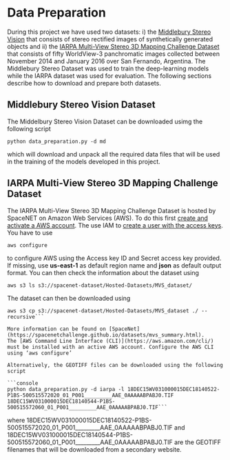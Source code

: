 # Data Preparation

During this project we have used two datasets: i) the [Middlebury Stereo Vision](https://vision.middlebury.edu/stereo/)  that consists of stereo rectified images of synthetically generated objects 
and ii) the [IARPA Multi-View Stereo 3D Mapping Challenge Dataset](https://www.iarpa.gov/challenges/3dchallenge.html) that consists of fifty WorldView-3 panchromatic images collected between November 
2014 and January 2016 over San Fernando, Argentina.
The Middlebury Stereo Dataset was used to train the deep-learning models while the IARPA dataset was used for evaluation.
The following sections describe how to download and prepare both datasets.

## Middlebury Stereo Vision Dataset

The Middelbury Stereo Vision Dataset can be downloaded usimg the following script

```console
python data_preparation.py -d md
```
which will download and unpack all the required data files that will be used in the training of the models developed in this project.

## IARPA Multi-View Stereo 3D Mapping Challenge Dataset

The IARPA Multi-View Stereo 3D Mapping Challenge Dataset is hosted by SpaceNET on Amazon Web Services (AWS).
To do this first [create and activate a AWS account](https://aws.amazon.com/premiumsupport/knowledge-center/create-and-activate-aws-account/?nc1=h_ls).
The use IAM to [create a user with the access keys](https://aws.amazon.com/iam/faqs/). You have to use 

```console
aws configure
```
to configure AWS using the Access key ID and Secret access key provided. If missing, use **us-east-1** as default region name and **json**
as default output format. You can then check the information about the dataset using

```console
aws s3 ls s3://spacenet-dataset/Hosted-Datasets/MVS_dataset/
```

The dataset can then be downloaded using
```console
aws s3 cp s3://spacenet-dataset/Hosted-Datasets/MVS_dataset ./ --recursive```

More information can be found on [SpaceNet](https://spacenetchallenge.github.io/datasets/mvs_summary.html).
The [AWS Command Line Interface (CLI)](https://aws.amazon.com/cli/) must be installed with an active AWS account. Configure the AWS CLI using ‘aws configure’

Alternatively, the GEOTIFF files can be downloaded using the following script

```console
python data_preparation.py -d iarpa -l 18DEC15WV031000015DEC18140522-P1BS-500515572020_01_P001_________AAE_0AAAAABPABJ0.TIF 18DEC15WV031000015DEC18140544-P1BS-500515572060_01_P001_________AAE_0AAAAABPABJ0.TIF```
```

where 18DEC15WV031000015DEC18140522-P1BS-500515572020_01_P001_________AAE_0AAAAABPABJ0.TIF and 18DEC15WV031000015DEC18140544-P1BS-500515572060_01_P001_________AAE_0AAAAABPABJ0.TIF
are the GEOTIFF filenames that will be downloaded from a secondary website.



